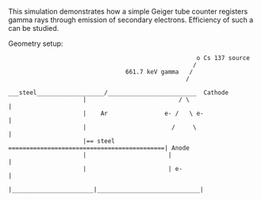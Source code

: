 This simulation demonstrates how a simple Geiger tube counter registers gamma rays through emission of
secondary electrons. Efficiency of such a can be studied.


Geometry setup:

```
                                                     o Cs 137 source
                                                    /
                                 661.7 keV gamma   / 
                                                  /
                      ___steel___________________/_________________________  Cathode
                     |                          / \                        |
                     |    Ar                e- /   \ e-                    |
                     |                        /     \                      |
                     |== steel ============================================| Anode
                     |                       |                             |
                     |                       | e-                          |
                     |_______________________|_____________________________|
```